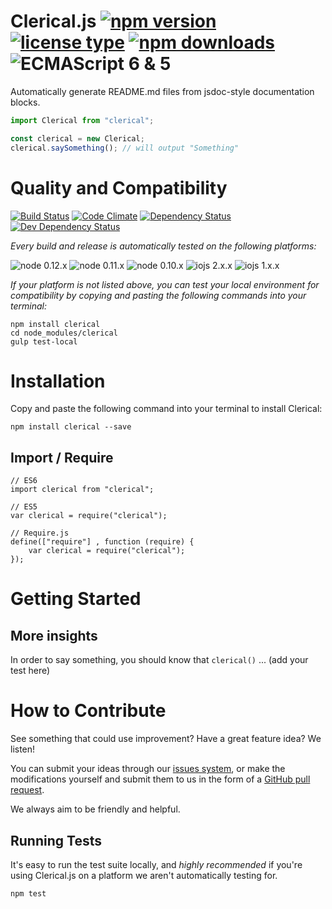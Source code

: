# Clerical.js [![npm version](https://img.shields.io/npm/v/clerical.svg)](https://www.npmjs.com/package/clerical) [![license type](https://img.shields.io/npm/l/clerical.svg)](https://github.com/FreeAllMedia/clerical.git/blob/master/LICENSE) [![npm downloads](https://img.shields.io/npm/dm/clerical.svg)](https://www.npmjs.com/package/clerical) ![ECMAScript 6 & 5](https://img.shields.io/badge/ECMAScript-6%20/%205-red.svg)

Automatically generate README.md files from jsdoc-style documentation blocks.

```javascript
import Clerical from "clerical";

const clerical = new Clerical;
clerical.saySomething(); // will output "Something"
```

# Quality and Compatibility

[![Build Status](https://travis-ci.org/FreeAllMedia/clerical.png?branch=master)](https://travis-ci.org/FreeAllMedia/clerical) [![Code Climate](https://codeclimate.com/github/FreeAllMedia/clerical/badges/gpa.svg)](https://codeclimate.com/github/FreeAllMedia/clerical) [![Dependency Status](https://david-dm.org/FreeAllMedia/clerical.png?theme=shields.io)](https://david-dm.org/FreeAllMedia/clerical?theme=shields.io) [![Dev Dependency Status](https://david-dm.org/FreeAllMedia/clerical/dev-status.svg)](https://david-dm.org/FreeAllMedia/clerical?theme=shields.io#info=devDependencies)

*Every build and release is automatically tested on the following platforms:*

![node 0.12.x](https://img.shields.io/badge/node-0.12.x-brightgreen.svg) ![node 0.11.x](https://img.shields.io/badge/node-0.11.x-brightgreen.svg) ![node 0.10.x](https://img.shields.io/badge/node-0.10.x-brightgreen.svg)
![iojs 2.x.x](https://img.shields.io/badge/iojs-2.x.x-brightgreen.svg) ![iojs 1.x.x](https://img.shields.io/badge/iojs-1.x.x-brightgreen.svg)



*If your platform is not listed above, you can test your local environment for compatibility by copying and pasting the following commands into your terminal:*

```
npm install clerical
cd node_modules/clerical
gulp test-local
```

# Installation

Copy and paste the following command into your terminal to install Clerical:

```
npm install clerical --save
```

## Import / Require

```
// ES6
import clerical from "clerical";
```

```
// ES5
var clerical = require("clerical");
```

```
// Require.js
define(["require"] , function (require) {
    var clerical = require("clerical");
});
```

# Getting Started

## More insights

In order to say something, you should know that `clerical()` ... (add your test here)

# How to Contribute

See something that could use improvement? Have a great feature idea? We listen!

You can submit your ideas through our [issues system](https://github.com/FreeAllMedia/clerical/issues), or make the modifications yourself and submit them to us in the form of a [GitHub pull request](https://help.github.com/articles/using-pull-requests/).

We always aim to be friendly and helpful.

## Running Tests

It's easy to run the test suite locally, and *highly recommended* if you're using Clerical.js on a platform we aren't automatically testing for.

```
npm test
```


